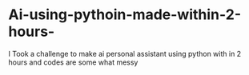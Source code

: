# Ai-using-pythoin-made-within-2-hours-
I Took a  challenge to make ai  personal assistant using python with in 2 hours and codes are some what messy 
